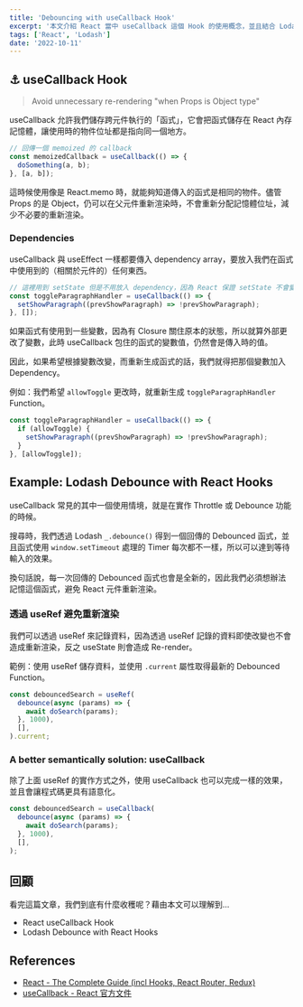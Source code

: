```yaml
---
title: 'Debouncing with useCallback Hook'
excerpt: '本文介紹 React 當中 useCallback 這個 Hook 的使用概念，並且結合 Lodash 實作 Debouncing Search 的功能幫助理解 useCallback 的作用。'
tags: ['React', 'Lodash']
date: '2022-10-11'
---
```


## ⚓ useCallback Hook

> Avoid unnecessary re-rendering "when Props is Object type"

useCallback 允許我們儲存跨元件執行的「函式」，它會把函式儲存在 React 內存記憶體，讓使用時的物件位址都是指向同一個地方。

```jsx
// 回傳一個 memoized 的 callback
const memoizedCallback = useCallback(() => {
  doSomething(a, b);
}, [a, b]);
```

這時候使用像是 React.memo 時，就能夠知道傳入的函式是相同的物件。儘管 Props 的是 Object，仍可以在父元件重新渲染時，不會重新分配記憶體位址，減少不必要的重新渲染。

### Dependencies

useCallback 與 useEffect 一樣都要傳入 dependency array，要放入我們在函式中使用到的（相關於元件的）任何東西。

```jsx
// 這裡用到 setState 但是不用放入 dependency，因為 React 保證 setState 不會變化
const toggleParagraphHandler = useCallback(() => {
  setShowParagraph((prevShowParagraph) => !prevShowParagraph);
}, []);
```

如果函式有使用到一些變數，因為有 Closure 關住原本的狀態，所以就算外部更改了變數，此時 useCallback 包住的函式的變數值，仍然會是傳入時的值。

因此，如果希望根據變數改變，而重新生成函式的話，我們就得把那個變數加入 Dependency。

例如：我們希望 `allowToggle` 更改時，就重新生成 `toggleParagraphHandler` Function。

```jsx
const toggleParagraphHandler = useCallback(() => {
  if (allowToggle) {
    setShowParagraph((prevShowParagraph) => !prevShowParagraph);
  }
}, [allowToggle]);
```

## Example: Lodash Debounce with React Hooks

useCallback 常見的其中一個使用情境，就是在實作 Throttle 或 Debounce 功能的時候。

搜尋時，我們透過 Lodash `_.debounce()` 得到一個回傳的 Debounced 函式，並且函式使用 `window.setTimeout` 處理的 Timer 每次都不一樣，所以可以達到等待輸入的效果。

換句話說，每一次回傳的 Debounced 函式也會是全新的，因此我們必須想辦法記憶這個函式，避免 React 元件重新渲染。

### 透過 useRef 避免重新渲染

我們可以透過 useRef 來記錄資料，因為透過 useRef 記錄的資料即使改變也不會造成重新渲染，反之 useState 則會造成 Re-render。

範例：使用 useRef 儲存資料，並使用 `.current` 屬性取得最新的 Debounced Function。

```jsx
const debouncedSearch = useRef(
  debounce(async (params) => {
    await doSearch(params);
  }, 1000),
  [],
).current;
```

### A better semantically solution: useCallback

除了上面 useRef 的實作方式之外，使用 useCallback 也可以完成一樣的效果，並且會讓程式碼更具有語意化。

```jsx
const debouncedSearch = useCallback(
  debounce(async (params) => {
    await doSearch(params);
  }, 1000),
  [],
);
```

## 回顧

看完這篇文章，我們到底有什麼收穫呢？藉由本文可以理解到…

- React useCallback Hook
- Lodash Debounce with React Hooks

## References

- [React - The Complete Guide (incl Hooks, React Router, Redux)](https://www.udemy.com/course/react-the-complete-guide-incl-redux/)
- [useCallback - React 官方文件](https://zh-hant.reactjs.org/docs/hooks-reference.html#usecallback)
